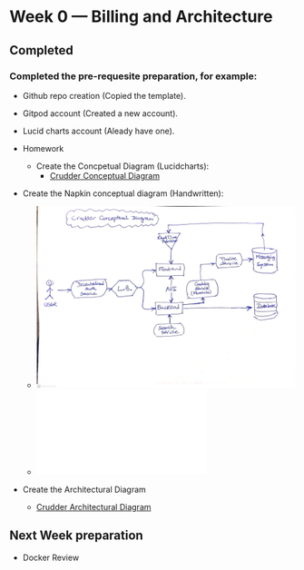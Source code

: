 # Week 0 — Billing and Architecture

## Completed

### Completed the pre-requesite preparation, for example:
- Github repo creation (Copied the template).
- Gitpod account (Created a new account).
- Lucid charts account (Aleady have one).

- Homework
  - Create the Concpetual Diagram (Lucidcharts): 
      - [Crudder Conceptual Diagram](https://lucid.app/lucidchart/f203786a-fc53-4152-8fdb-e3f077c42d55/edit?viewport_loc=-483%2C-88%2C2888%2C1399%2C0_0&invitationId=inv_28446d0f-be13-468f-89dc-60d66cbc159c)
 
 - Create the Napkin conceptual diagram (Handwritten):
    - ![Napkin Conceptual Diagram - jpg](crudder-week-0/aws-bootcamp-crudder-week0-conceptual-diagram.jpg)
    - ![Napkin Conceptual Diagram - pdf](crudder-week-0/aws-bootcamp-crudder-week0-conceptual-diagram.pdf)

 
 - Create the Architectural Diagram
    - [Crudder Architectural Diagram](https://lucid.app/lucidchart/c60ca83a-459e-4b4a-b841-1af2337bc6f8/edit?view_items=fN-xuBIOeu4n&invitationId=inv_0107733e-0c0e-4dfc-bd55-7b9cf82fef57)


## Next Week preparation 
  - Docker Review
